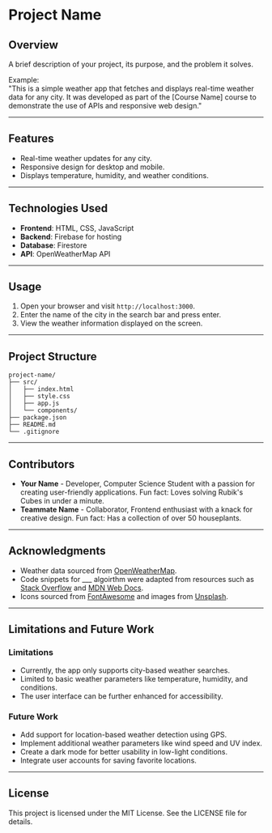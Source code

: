 
# Project Name

## Overview
A brief description of your project, its purpose, and the problem it solves.

Example:  
"This is a simple weather app that fetches and displays real-time weather data for any city. It was developed as part of the [Course Name] course to demonstrate the use of APIs and responsive web design."

---

## Features
- Real-time weather updates for any city.
- Responsive design for desktop and mobile.
- Displays temperature, humidity, and weather conditions.

---

## Technologies Used
- **Frontend**: HTML, CSS, JavaScript
- **Backend**: Firebase for hosting
- **Database**: Firestore
- **API**: OpenWeatherMap API

---

## Usage
1. Open your browser and visit `http://localhost:3000`.
2. Enter the name of the city in the search bar and press enter.
3. View the weather information displayed on the screen.

---

## Project Structure
```
project-name/
├── src/
│   ├── index.html
│   ├── style.css
│   ├── app.js
│   └── components/
├── package.json
├── README.md
└── .gitignore
```

---

## Contributors
- **Your Name** - Developer, Computer Science Student with a passion for creating user-friendly applications. Fun fact: Loves solving Rubik's Cubes in under a minute.
- **Teammate Name** - Collaborator, Frontend enthusiast with a knack for creative design. Fun fact: Has a collection of over 50 houseplants.

---

## Acknowledgments
- Weather data sourced from [OpenWeatherMap](https://openweathermap.org/).
- Code snippets for ___ algoirthm were adapted from resources such as [Stack Overflow](https://stackoverflow.com/) and [MDN Web Docs](https://developer.mozilla.org/).
- Icons sourced from [FontAwesome](https://fontawesome.com/) and images from [Unsplash](https://unsplash.com/).

---

## Limitations and Future Work
### Limitations
- Currently, the app only supports city-based weather searches.
- Limited to basic weather parameters like temperature, humidity, and conditions.
- The user interface can be further enhanced for accessibility.

### Future Work
- Add support for location-based weather detection using GPS.
- Implement additional weather parameters like wind speed and UV index.
- Create a dark mode for better usability in low-light conditions.
- Integrate user accounts for saving favorite locations.

---

## License
This project is licensed under the MIT License. See the LICENSE file for details.
